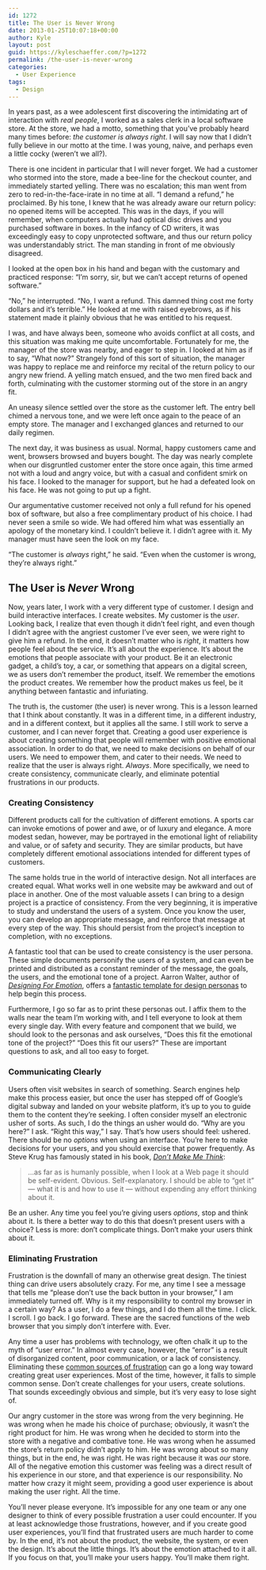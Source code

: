 ```yaml
---
id: 1272
title: The User is Never Wrong
date: 2013-01-25T10:07:18+00:00
author: Kyle
layout: post
guid: https://kyleschaeffer.com/?p=1272
permalink: /the-user-is-never-wrong
categories:
  - User Experience
tags:
  - Design
---
```

In years past, as a wee adolescent first discovering the intimidating art of interaction with _real people_, I worked as a sales clerk in a local software store. At the store, we had a motto, something that you’ve probably heard many times before: _the customer is always right_. I will say now that I didn’t fully believe in our motto at the time. I was young, naive, and perhaps even a little cocky (weren’t we all?).

There is one incident in particular that I will never forget. We had a customer who stormed into the store, made a bee-line for the checkout counter, and immediately started yelling. There was no escalation; this man went from zero to red-in-the-face-irate in no time at all. “I demand a refund,” he proclaimed. By his tone, I knew that he was already aware our return policy: no opened items will be accepted. This was in the days, if you will remember, when computers actually had optical disc drives and you purchased software in boxes. In the infancy of CD writers, it was exceedingly easy to copy unprotected software, and thus our return policy was understandably strict. The man standing in front of me obviously disagreed.

I looked at the open box in his hand and began with the customary and practiced response: “I’m sorry, sir, but we can’t accept returns of opened software.”

“No,” he interrupted. “No, I want a refund. This damned thing cost me forty dollars and it’s terrible.” He looked at me with raised eyebrows, as if his statement made it plainly obvious that he was entitled to his request.

I was, and have always been, someone who avoids conflict at all costs, and this situation was making me quite uncomfortable. Fortunately for me, the manager of the store was nearby, and eager to step in. I looked at him as if to say, “What now?” Strangely fond of this sort of situation, the manager was happy to replace me and reinforce my recital of the return policy to our angry new friend. A yelling match ensued, and the two men fired back and forth, culminating with the customer storming out of the store in an angry fit.

An uneasy silence settled over the store as the customer left. The entry bell chimed a nervous tone, and we were left once again to the peace of an empty store. The manager and I exchanged glances and returned to our daily regimen.

The next day, it was business as usual. Normal, happy customers came and went, browsers browsed and buyers bought. The day was nearly complete when our disgruntled customer enter the store once again, this time armed not with a loud and angry voice, but with a casual and confident smirk on his face. I looked to the manager for support, but he had a defeated look on his face. He was not going to put up a fight.

Our argumentative customer received not only a full refund for his opened box of software, but also a free complimentary product of his choice. I had never seen a smile so wide. We had offered him what was essentially an apology of the monetary kind. I couldn’t believe it. I didn’t agree with it. My manager must have seen the look on my face.

“The customer is _always_ right,” he said. “Even when the customer is wrong, they’re always right.”

## The User is _Never_ Wrong

Now, years later, I work with a very different type of customer. I design and build interactive interfaces. I create websites. My customer is the _user_. Looking back, I realize that even though it didn’t feel right, and even though I didn’t agree with the angriest customer I’ve ever seen, we were right to give him a refund. In the end, it doesn’t matter who is _right_, it matters how people feel about the service. It’s all about the experience. It’s about the emotions that people associate with your product. Be it an electronic gadget, a child’s toy, a car, or something that appears on a digital screen, we as users don’t remember the product, itself. We remember the emotions the product creates. We remember how the product makes us feel, be it anything between fantastic and infuriating.

The truth is, the customer (the user) is never wrong. This is a lesson learned that I think about constantly. It was in a different time, in a different industry, and in a different context, but it applies all the same. I still work to serve a customer, and I can never forget that. Creating a good user experience is about creating something that people will remember with positive emotional association. In order to do that, we need to make decisions on behalf of our users. We need to empower them, and cater to their needs. We need to realize that the user is always right. _Always_. More specifically, we need to create consistency, communicate clearly, and eliminate potential frustrations in our products.

### Creating Consistency

Different products call for the cultivation of different emotions. A sports car can invoke emotions of power and awe, or of luxury and elegance. A more modest sedan, however, may be portrayed in the emotional light of reliability and value, or of safety and security. They are similar products, but have completely different emotional associations intended for different types of customers.

The same holds true in the world of interactive design. Not all interfaces are created equal. What works well in one website may be awkward and out of place in another. One of the most valuable assets I can bring to a design project is a practice of consistency. From the very beginning, it is imperative to study and understand the users of a system. Once you know the user, you can develop an appropriate message, and reinforce that message at every step of the way. This should persist from the project’s inception to completion, with no exceptions.

A fantastic tool that can be used to create consistency is the user persona. These simple documents personify the users of a system, and can even be printed and distributed as a constant reminder of the message, the goals, the users, and the emotional tone of a project. Aarron Walter, author of _[Designing For Emotion](http://www.abookapart.com/products/designing-for-emotion)_, offers a [fantastic template for design personas](http://aarronwalter.com/design-personas/) to help begin this process.

Furthermore, I go so far as to print these personas out. I affix them to the walls near the team I’m working with, and I tell everyone to look at them every single day. With every feature and component that we build, we should look to the personas and ask ourselves, “Does this fit the emotional tone of the project?” “Does this fit our users?” These are important questions to ask, and all too easy to forget.

### Communicating Clearly

Users often visit websites in search of something. Search engines help make this process easier, but once the user has stepped off of Google’s digital subway and landed on your website platform, it’s up to you to guide them to the content they’re seeking. I often consider myself an electronic usher of sorts. As such, I do the things an usher would do. “Why are you here?” I ask. “Right this way,” I say. That’s how users should feel: ushered. There should be no _options_ when using an interface. You’re here to make decisions for your users, and you should exercise that power frequently. As Steve Krug has famously stated in his book, _[Don’t Make Me Think](http://www.sensible.com/dmmt.html)_:

> &hellip;as far as is humanly possible, when I look at a Web page it should be self-evident. Obvious. Self-explanatory. I should be able to “get it” &mdash; what it is and how to use it &mdash; without expending any effort thinking about it.

Be an usher. Any time you feel you’re giving users _options_, stop and think about it. Is there a better way to do this that doesn’t present users with a choice? Less is more: don’t complicate things. Don’t make your users think about it.

### Eliminating Frustration

Frustration is the downfall of many an otherwise great design. The tiniest thing can drive users absolutely crazy. For me, any time I see a message that tells me “please don’t use the back button in your browser,” I am immediately turned off. Why is it my responsibility to control my browser in a certain way? As a user, I do a few things, and I do them all the time. I click. I scroll. I go back. I go forward. These are the sacred functions of the web browser that you simply don’t interfere with. Ever.

Any time a user has problems with technology, we often chalk it up to the myth of “user error.” In almost every case, however, the “error” is a result of disorganized content, poor communication, or a lack of consistency. Eliminating these [common sources of frustration](/10-things-a-website-should-never-ever-do) can go a long way toward creating great user experiences. Most of the time, however, it falls to simple common sense. Don’t create challenges for your users, create solutions. That sounds exceedingly obvious and simple, but it’s very easy to lose sight of.

Our angry customer in the store was wrong from the very beginning. He was wrong when he made his choice of purchase; obviously, it wasn’t the right product for him. He was wrong when he decided to storm into the store with a negative and combative tone. He was wrong when he assumed the store’s return policy didn’t apply to him. He was wrong about so many things, but in the end, he was right. He was right because it was _our_ store. All of the negative emotion this customer was feeling was a direct result of his experience in our store, and that experience is our responsibility. No matter how crazy it might seem, providing a good user experience is about making the user right. All the time.

You’ll never please everyone. It’s impossible for any one team or any one designer to think of every possible frustration a user could encounter. If you at least acknowledge those frustrations, however, and if you create good user experiences, you’ll find that frustrated users are much harder to come by. In the end, it’s not about the product, the website, the system, or even the design. It’s about the little things. It’s about the emotion attached to it all. If you focus on that, you’ll make your users happy. You’ll make them right.
